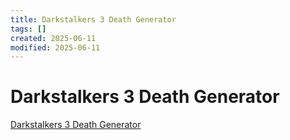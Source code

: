 ```yaml
---
title: Darkstalkers 3 Death Generator
tags: []
created: 2025-06-11
modified: 2025-06-11
---
```


# Darkstalkers 3 Death Generator
[Darkstalkers 3 Death Generator](https://deathgenerator.com/#ds3)
